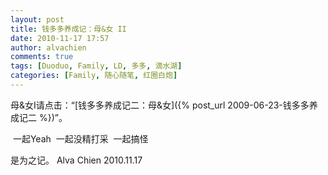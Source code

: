 ```yaml
---
layout: post
title: 钱多多养成记：母&女 II
date: 2010-11-17 17:57
author: alvachien
comments: true
tags: [Duoduo, Family, LD, 多多, 滴水湖]
categories: [Family, 随心随笔, 红圈白炮]
---
```


母&女I请点击：“[钱多多养成记二：母&女]({% post_url 2009-06-23-钱多多养成记二 %})”。


<img src="http://farm5.static.flickr.com/4148/5181556011_a84ed21f9e_b.jpg" alt="" />
一起Yeah


<img src="http://farm2.static.flickr.com/1293/5182156398_8e8a8ae31d_b.jpg" alt="" />
一起没精打采


<img src="http://farm2.static.flickr.com/1040/5182155886_00d06cb563_b.jpg" alt="" />
一起搞怪


是为之记。
Alva Chien
2010.11.17

